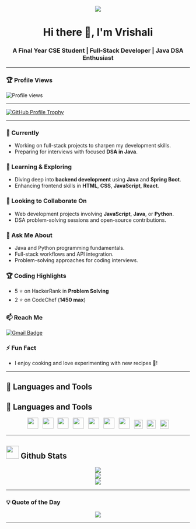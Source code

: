 <p align="center">
  <a href="https://github.com/Vrishali34">
    <img src="https://readme-typing-svg.herokuapp.com/?lines=Full-Stack%20Web%20Developer;DSA%20Enthusiast;Java%20and%20Python%20Lover;Always%20Learning%20New%20Things...&center=true&width=500&height=75">
  </a>
</p>

<h1 align="center">Hi there 👋, I'm Vrishali </h1>
<h3 align="center">A Final Year CSE Student | Full-Stack Developer | Java DSA Enthusiast</h3>

---

### 🏆 Profile Views  
![Profile views](https://komarev.com/ghpvc/?username=vrishali-jadhav&color=brightgreen)

---

<p align="left">
  <a href="https://github.com/ryo-ma/github-profile-trophy">
    <img src="https://github-profile-trophy.vercel.app/?username=Vrishali34&theme=flat&row=1&margin-w=10" alt="GitHub Profile Trophy" />
  </a>
</p>

---

### 🔭 Currently
- Working on full-stack projects to sharpen my development skills.
- Preparing for interviews with focused **DSA in Java**.

### 🌱 Learning & Exploring
- Diving deep into **backend development** using **Java** and **Spring Boot**.
- Enhancing frontend skills in **HTML**, **CSS**, **JavaScript**, **React**.

### 👯 Looking to Collaborate On
- Web development projects involving **JavaScript**, **Java**, or **Python**.
- DSA problem-solving sessions and open-source contributions.

### 💬 Ask Me About
- Java and Python programming fundamentals.
- Full-stack workflows and API integration.
- Problem-solving approaches for coding interviews.

### 🏆 Coding Highlights
- 5 ⭐ on HackerRank in **Problem Solving**
- 2 ⭐ on CodeChef (**1450 max**)

### 📫 Reach Me
[![Gmail Badge](https://img.shields.io/badge/-jvrishali1@gmail.com-c14438?style=flat&logo=Gmail&logoColor=white&link=mailto:jvrishali1@gmail.com)](mailto:jvrishali1@gmail.com)

### ⚡ Fun Fact
- I enjoy cooking and love experimenting with new recipes 🍲!

---

## 🚀 Languages and Tools


## 🚀 Languages and Tools

<p align="center">
  <img src="https://cdn.jsdelivr.net/gh/devicons/devicon/icons/java/java-original.svg" width="30px" />
  &nbsp;
  <img src="https://cdn.jsdelivr.net/gh/devicons/devicon/icons/python/python-original.svg" width="30px" />
  &nbsp;
  <img src="https://cdn.jsdelivr.net/gh/devicons/devicon/icons/javascript/javascript-original.svg" width="30px" />
  &nbsp;
  <img src="https://cdn.jsdelivr.net/gh/devicons/devicon/icons/react/react-original.svg" width="30px" />
  &nbsp;
  <img src="https://cdn.jsdelivr.net/gh/devicons/devicon/icons/html5/html5-original.svg" width="30px" />
  &nbsp;
  <img src="https://cdn.jsdelivr.net/gh/devicons/devicon/icons/css3/css3-original.svg" width="30px" />
  &nbsp;
  <img src="https://cdn.jsdelivr.net/gh/devicons/devicon/icons/nodejs/nodejs-original.svg" width="30px" />
  &nbsp;
  <img src="https://cdn.jsdelivr.net/gh/devicons/devicon/icons/mongodb/mongodb-original.svg" width="24px" />
  &nbsp;
  <img src="https://cdn.jsdelivr.net/gh/devicons/devicon/icons/git/git-original.svg" width="24px" />
  &nbsp;
  <img src="https://cdn.jsdelivr.net/gh/devicons/devicon/icons/github/github-original.svg" width="24px" />
</p>


---


## <img src="https://media.giphy.com/media/iY8CRBdQXODJSCERIr/giphy.gif" width="35"><b>  Github Stats </b> 

<p align="center">
  <img src="https://github-readme-stats.vercel.app/api?username=Vrishali34&show_icons=true&count_private=true&hide=prs&title_color=0044ff&text_color=333&icon_color=0044ff&bg_color=ffffff&hide_border=true" />
  <br/>
  <img src="https://github-readme-stats.vercel.app/api/top-langs/?username=Vrishali34&layout=compact&title_color=0044ff&text_color=333&bg_color=ffffff&hide_border=true" />
  <br/>
  <a href="https://git.io/streak-stats">
    <img src="https://github-readme-streak-stats.herokuapp.com?user=Vrishali34&theme=default&hide_border=true" />
  </a>
</p>

---

### 💡 Quote of the Day

<p align="center">
  <img src="https://img.shields.io/badge/💬%20Quote-Consistency%20is%20the%20key-blueviolet?style=for-the-badge" />
</p>

---
